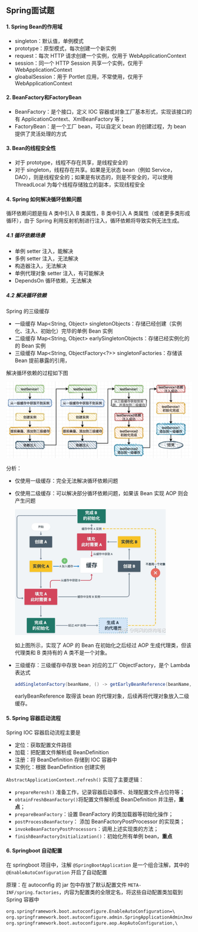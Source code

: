## Spring面试题

#### 1. Spring Bean的作用域

- singleton：默认值，单例模式
- prototype：原型模式，每次创建一个新实例
- request：每次 HTTP 请求创建一个实例，仅用于 WebApplicationContext
- session：同一个 HTTP Session 共享一个实例，仅用于 WebApplicationContext
- gloabalSession：用于 Portlet 应用，不常使用，仅用于 WebApplicationContext



#### 2. BeanFactory和FactoryBean

- BeanFactory：是个接口，定义 IOC 容器或对象工厂基本形式，实现该接口的有 ApplicationContext、XmlBeanFactory 等；
- FactoryBean：是一个工厂 bean，可以自定义 bean 的创建过程，为 bean 提供了灵活处理的方式



#### 3. Bean的线程安全性

- 对于 prototype，线程不存在共享，是线程安全的
- 对于 singleton，线程存在共享。如果是无状态 bean（例如 Service，DAO），则是线程安全的；如果是有状态的，则是不安全的，可以使用 ThreadLocal 为每个线程存储独立的副本，实现线程安全



#### 4. Spring 如何解决循环依赖问题

循环依赖问题是指 A 类中引入 B 类属性，B 类中引入 A 类属性（或者更多类形成循环），由于 Spring 利用反射机制进行注入，循环依赖将导致实例无法生成。

##### 4.1 循环依赖场景

- 单例 setter 注入，能解决
- 多例 setter 注入，无法解决
- 构造器注入，无法解决
- 单例代理对象 setter 注入，有可能解决
- DependsOn 循环依赖，无法解决

##### 4.2 解决循环依赖

Spring 的三级缓存

- 一级缓存 Map<String, Object> singletonObjects：存储已经创建（实例化、注入、初始化）完毕的单例 Bean 实例
- 二级缓存 Map<String, Object> earlySingletonObjects：存储已经实例化的的 Bean 实例
- 三级缓存 Map<String, ObjectFactory<?>> singletonFactories：存储该 Bean 提前暴露的引用，

解决循环依赖的过程如下图

<img src="img/spring解决循环依赖.jpg">

分析：

- 仅使用一级缓存：完全无法解决循环依赖问题

- 仅使用二级缓存：可以解决部分循环依赖问题，如果该 Bean 实现 AOP 则会产生问题

  <img src="img/带AOP循环依赖的二级缓存方案.jpg" style="zoom:40%">

  如上图所示，实现了 AOP 的 Bean 在初始化之后经过 AOP 生成代理类，但该代理类和 B 类持有的 A 类不是一个对象。

- 三级缓存：三级缓存中存放 bean 对应的工厂 ObjectFactory，是个 Lambda 表达式

  ``` java
  addSingletonFactory(beanName, () -> getEarlyBeanReference(beanName, mbd, bean));
  ```

  earlyBeanReference 取得该 bean 的代理对象，后续再将代理对象放入二级缓存。



#### 5. Spring 容器启动流程

Spring IOC 容器启动流程主要是

- 定位：获取配置文件路径
- 加载：把配置文件解析成 BeanDefinition
- 注册：将 BeanDefinition 存储到 IOC 容器中
- 实例化：根据 BeanDefinition 创建实例

`AbstractApplicationContext.refresh()` 实现了主要逻辑：

- `prepareReresh()` 准备工作，记录容器启动事件、处理配置文件占位符等；
- `obtainFreshBeanFactory()`将配置文件解析成 BeanDefinition 并注册，**重点**；
- `prepareBeanFactory`：设置  BeanFactory 的类加载器等初始化操作；
- `postProcessBeanFactory`： 添加 BeanFactoryPostProcessor 的实现类；
- `invokeBeanFactoryPostProcessors`：调用上述实现类的方法；
- `finishBeanFactoryInitialization()`：初始化所有单例 bean，**重点**



#### 6. Springboot 自动配置

在 springboot 项目中，注解 `@SpringBootApplication` 是一个组合注解，其中的 `@EnableAutoConfiguration` 开启了自动配置

原理：在 autoconfig 的 jar 包中存放了默认配置文件 `META-INF/spring.factories`，内容为配置类的全限定名，将这些自动配置类加载到 Spring 容器中

``` properties
org.springframework.boot.autoconfigure.EnableAutoConfiguration=\
org.springframework.boot.autoconfigure.admin.SpringApplicationAdminJmxAutoConfiguration,\
org.springframework.boot.autoconfigure.aop.AopAutoConfiguration,\
```

